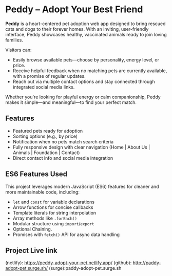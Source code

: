 # Peddy – Adopt Your Best Friend

**Peddy** is a heart-centered pet adoption web app designed to bring rescued cats and dogs to their forever homes. With an inviting, user-friendly interface, Peddy showcases healthy, vaccinated animals ready to join loving families.

Visitors can:

- Easily browse available pets—choose by personality, energy level, or price.
- Receive helpful feedback when no matching pets are currently available, with a promise of regular updates.
- Reach out via multiple contact options and stay connected through integrated social media links.

Whether you're looking for playful energy or calm companionship, Peddy makes it simple—and meaningful—to find your perfect match.

## Features

- Featured pets ready for adoption
- Sorting options (e.g., by price)
- Notification when no pets match search criteria
- Fully responsive design with clear navigation (Home | About Us | Animals | Foundation | Contact)
- Direct contact info and social media integration

## ES6 Features Used

This project leverages modern JavaScript (ES6) features for cleaner and more maintainable code, including:

- `let` and `const` for variable declarations
- Arrow functions for concise callbacks
- Template literals for string interpolation
- Array methods like `.forEach()`
- Modular structure using `import`/`export`
- Optional Chaining.
- Promises with `fetch()` API for async data handling

## Project Live link

(netlify): https://peddy-adopt-your-pet.netlify.app/
(github): http://paddy-adopt-pet.surge.sh/
(surge):paddy-adopt-pet.surge.sh

